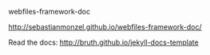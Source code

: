 
webfiles-framework-doc

http://sebastianmonzel.github.io/webfiles-framework-doc/

Read the docs: http://bruth.github.io/jekyll-docs-template
